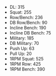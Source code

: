 * DL: 315
*  Squat: 255
*  Row/Bench: 236
*  DB Row/Bench: 90
*  Incline Bench: 190
*  Incline DB Bench: 75
*  Military: 185
*  DB Military: 70
*  Push Up: 63
*  Pull Up: 20
*  1RPM Squat: 525
*  1RPM Row: 425
*  1RPM Bench: 390
